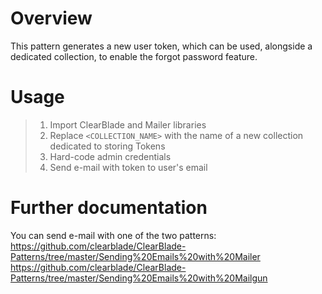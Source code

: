 # Overview

This pattern generates a new user token, which can be used, alongside a dedicated collection, to enable the forgot password feature.

# Usage

>1. Import ClearBlade and Mailer libraries
>2. Replace `<COLLECTION_NAME>` with the name of a new collection dedicated to storing Tokens
>3. Hard-code admin credentials
>4. Send e-mail with token to user's email

# Further documentation

You can send e-mail with one of the two patterns:
https://github.com/clearblade/ClearBlade-Patterns/tree/master/Sending%20Emails%20with%20Mailer
https://github.com/clearblade/ClearBlade-Patterns/tree/master/Sending%20Emails%20with%20Mailgun